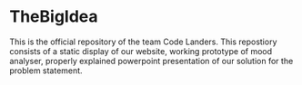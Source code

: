 # TheBigIdea
This is the official repository of the team Code Landers.
This repostiory consists of a static display of our website, working prototype of mood analyser, properly explained powerpoint presentation of our solution for the problem statement.
